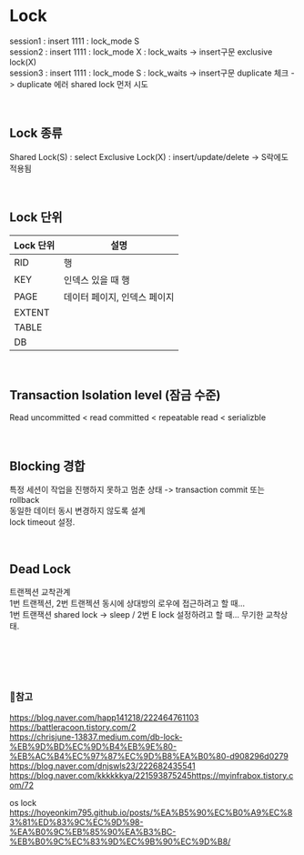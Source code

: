 # Lock


session1 : insert 1111 : lock_mode S  
session2 : insert 1111 : lock_mode X : lock_waits -> insert구문 exclusive lock(X)  
session3 : insert 1111 : lock_mode S : lock_waits -> insert구문 duplicate 체크 -> duplicate 에러 shared lock 먼저 시도  

<br>

## Lock 종류
Shared Lock(S) : select
Exclusive Lock(X) : insert/update/delete -> S락에도 적용됨

<br>

## Lock 단위

Lock 단위| 설명
----|---
RID     | 행
KEY     | 인덱스 있을 때 행
PAGE    | 데이터 페이지, 인덱스 페이지
EXTENT  |
TABLE   |
DB      |

<br>

## Transaction Isolation level (잠금 수준)
Read uncommitted < read committed < repeatable read < serializble

<br>

## Blocking 경합
특정 세션이 작업을 진행하지 못하고 멈춘 상태 -> transaction commit 또는 rollback  
동일한 데이터 동시 변경하지 않도록 설계  
lock timeout 설정.  

<br>

## Dead Lock
트랜젝션 교착관계  
1번 트랜젝션, 2번 트랜젝션 동시에 상대방의 로우에 접근하려고 할 때...  
1번 트랜잭션 shared lock -> sleep / 2번 E lock 설정하려고 할 때... 무기한 교착상태.  

<br><br>
---
### 📌참고
https://blog.naver.com/happ141218/222464761103    
https://battleracoon.tistory.com/2  
https://chrisjune-13837.medium.com/db-lock-%EB%9D%BD%EC%9D%B4%EB%9E%80-%EB%AC%B4%EC%97%87%EC%9D%B8%EA%B0%80-d908296d0279  
https://blog.naver.com/dnjswls23/222682435541  
https://blog.naver.com/kkkkkkya/221593875245https://myinfrabox.tistory.com/72  
  
os lock  
https://hoyeonkim795.github.io/posts/%EA%B5%90%EC%B0%A9%EC%83%81%ED%83%9C%EC%9D%98-%EA%B0%9C%EB%85%90%EA%B3%BC-%EB%B0%9C%EC%83%9D%EC%9B%90%EC%9D%B8/  

